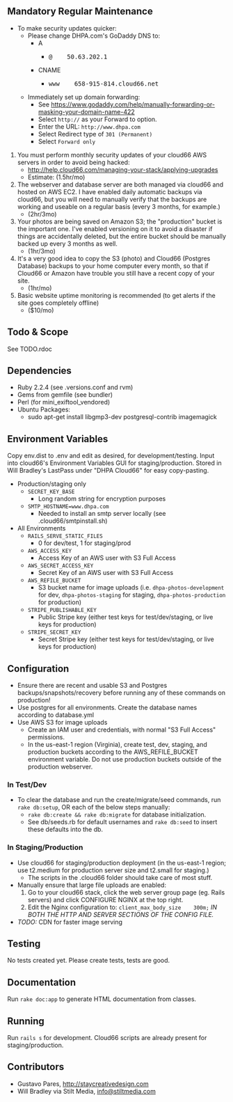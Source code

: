 ## Mandatory Regular Maintenance

* To make security updates quicker:
  * Please change DHPA.com's GoDaddy DNS to:
    * A
      * <pre>@    50.63.202.1</pre>
    * CNAME
      * <pre>www    658-915-814.cloud66.net</pre>
  * Immediately set up domain forwarding:
    * See https://www.godaddy.com/help/manually-forwarding-or-masking-your-domain-name-422
    * Select `http://` as your Forward to option.
    * Enter the URL: `http://www.dhpa.com`
    * Select Redirect type of `301 (Permanent)`
    * Select `Forward only`

1. You must perform monthly security updates of your cloud66 AWS servers in order to avoid being hacked:
   * http://help.cloud66.com/managing-your-stack/applying-upgrades
   * Estimate: (1.5hr/mo)
2. The webserver and database server are both managed via cloud66 and hosted on AWS EC2.
   I have enabled daily automatic backups via cloud66, but you will need to manually verify
   that the backups are working and useable on a regular basis (every 3 months, for example.)
   * (2hr/3mo)
3. Your photos are being saved on Amazon S3; the "production" bucket is the important one.
   I've enabled versioning on it to avoid a disaster if things are accidentally deleted,
   but the entire bucket should be manually backed up every 3 months as well.
   * (1hr/3mo)
4. It's a very good idea to copy the S3 (photo) and Cloud66 (Postgres Database) backups to your home
   computer every month, so that if Cloud66 or Amazon have trouble you still have a recent copy of your site.
   * (1hr/mo)
5. Basic website uptime monitoring is recommended (to get alerts if the site goes completely offline)
   * ($10/mo)

## Todo & Scope

See TODO.rdoc

## Dependencies

* Ruby 2.2.4 (see .versions.conf and rvm)
* Gems from gemfile (see bundler)
* Perl (for mini_exiftool_vendored)
* Ubuntu Packages:
  * sudo apt-get install libgmp3-dev postgresql-contrib imagemagick

## Environment Variables

Copy env.dist to .env and edit as desired, for development/testing.
Input into cloud66's Environment Variables GUI for staging/production.
Stored in Will Bradley's LastPass under "DHPA Cloud66" for easy copy-pasting.

* Production/staging only
  * `SECRET_KEY_BASE`
    * Long random string for encryption purposes
  * `SMTP_HOSTNAME=www.dhpa.com`
    * Needed to install an smtp server locally (see .cloud66/smtpinstall.sh)
* All Environments
  * `RAILS_SERVE_STATIC_FILES`
    * 0 for dev/test, 1 for staging/prod
  * `AWS_ACCESS_KEY`
    * Access Key of an AWS user with S3 Full Access
  * `AWS_SECRET_ACCESS_KEY`
    * Secret Key of an AWS user with S3 Full Access
  * `AWS_REFILE_BUCKET`
    * S3 bucket name for image uploads (i.e. `dhpa-photos-development` for dev, `dhpa-photos-staging` for staging, `dhpa-photos-production` for production)
  * `STRIPE_PUBLISHABLE_KEY`
    * Public Stripe key (either test keys for test/dev/staging, or live keys for production)
  * `STRIPE_SECRET_KEY`
    * Secret Stripe key (either test keys for test/dev/staging, or live keys for production)

## Configuration

* Ensure there are recent and usable S3 and Postgres backups/snapshots/recovery before running any of these commands on production!
* Use postgres for all environments. Create the database names according to database.yml
* Use AWS S3 for image uploads
  * Create an IAM user and credentials, with normal "S3 Full Access" permissions.
  * In the us-east-1 region (Virginia), create test, dev, staging, and production buckets according to the AWS_REFILE_BUCKET environment variable. Do not use production buckets outside of the production webserver.

### In Test/Dev

* To clear the database and run the create/migrate/seed commands, run `rake db:setup`, OR each of the below steps manually:
  * `rake db:create && rake db:migrate` for database initialization.
  * See db/seeds.rb for default usernames and `rake db:seed` to insert these defaults into the db.

### In Staging/Production

* Use cloud66 for staging/production deployment (in the us-east-1 region; use t2.medium for production server size and t2.small for staging.)
  * The scripts in the .cloud66 folder should take care of most stuff.
* Manually ensure that large file uploads are enabled:
  1. Go to your cloud66 stack, click the web server group page (eg. Rails servers) and click CONFIGURE NGINX at the top right.
  1. Edit the Nginx configuration to: `client_max_body_size    300m;` *IN BOTH THE HTTP AND SERVER SECTIONS OF THE CONFIG FILE.*
* *TODO:* CDN for faster image serving

## Testing

No tests created yet. Please create tests, tests are good.

## Documentation

Run `rake doc:app` to generate HTML documentation from classes.

## Running

Run `rails s` for development. Cloud66 scripts are already present for staging/production.

## Contributors

- Gustavo Pares, http://staycreativedesign.com
- Will Bradley via Stilt Media, info@stiltmedia.com
